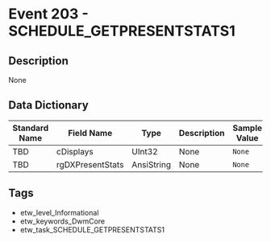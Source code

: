 # Event 203 - SCHEDULE_GETPRESENTSTATS1

## Description
None

## Data Dictionary
|Standard Name|Field Name|Type|Description|Sample Value|
|---|---|---|---|---|
|TBD|cDisplays|UInt32|None|`None`|
|TBD|rgDXPresentStats|AnsiString|None|`None`|

## Tags
* etw_level_Informational
* etw_keywords_DwmCore
* etw_task_SCHEDULE_GETPRESENTSTATS1